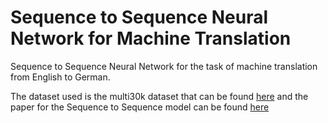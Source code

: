 # Sequence to Sequence Neural Network for Machine Translation

Sequence to Sequence Neural Network for the task of machine translation from 
English to German. 

The dataset used is the multi30k dataset that can be found [here](https://github.com/multi30k/dataset) and the paper for the Sequence to Sequence model can be found [here](https://arxiv.org/abs/1409.3215)